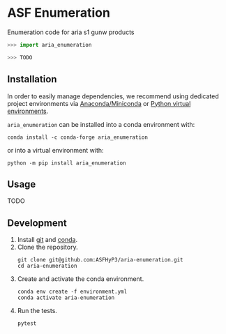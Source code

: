 # ASF Enumeration

Enumeration code for aria s1 gunw products

```python
>>> import aria_enumeration

>>> TODO
```

## Installation

In order to easily manage dependencies, we recommend using dedicated project
environments via [Anaconda/Miniconda](https://docs.conda.io/projects/conda/en/latest/user-guide/install/index.html)
or [Python virtual environments](https://docs.python.org/3/tutorial/venv.html).

`aria_enumeration` can be installed into a conda environment with:

```
conda install -c conda-forge aria_enumeration
```

or into a virtual environment with:

```
python -m pip install aria_enumeration
```

## Usage

TODO

## Development

1. Install [git](https://git-scm.com/) and [conda](https://conda.io/projects/conda/en/latest/user-guide/install/index.html).
1. Clone the repository.
   ```
   git clone git@github.com:ASFHyP3/aria-enumeration.git
   cd aria-enumeration
   ```
1. Create and activate the conda environment.
   ```
   conda env create -f environment.yml
   conda activate aria-enumeration
   ```
1. Run the tests.
   ```
   pytest
   ```
